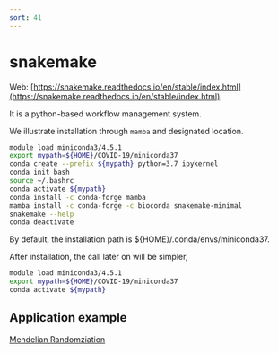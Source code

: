 ```yaml
---
sort: 41
---
```


# snakemake

Web: [https://snakemake.readthedocs.io/en/stable/index.html](https://snakemake.readthedocs.io/en/stable/index.html)

It is a python-based workflow management system.

We illustrate installation through `mamba` and designated location.

```bash
module load miniconda3/4.5.1
export mypath=${HOME}/COVID-19/miniconda37
conda create --prefix ${mypath} python=3.7 ipykernel
conda init bash
source ~/.bashrc
conda activate ${mypath}
conda install -c conda-forge mamba
mamba install -c conda-forge -c bioconda snakemake-minimal
snakemake --help
conda deactivate
```

By default, the installation path is ${HOME}/.conda/envs/miniconda37.

After installation, the call later on will be simpler,

```bash
module load miniconda3/4.5.1
export mypath=${HOME}/COVID-19/miniconda37
conda activate ${mypath}
```

## Application example

[Mendelian Randomziation](https://github.com/marcoralab/MRPipeline)
